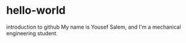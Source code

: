 # hello-world
introduction to github
My name is Yousef Salem, and I'm a mechanical engineering student.
